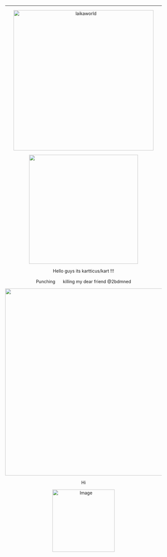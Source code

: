 ---

<p align="center">
    <img width="450" src="https://laikalaika.neocities.org/text.png" alt="laikaworld"> 

</p>


<p align="center">
<img width="350" src="https://github.com/kartticus/kartticus/assets/100049393/f796435b-d233-4716-ba9e-3f5714ff7814">
</p>



 
<p align="center">    
Hello guys its kartticus/kart !!!
</p>
<p align="center">    
Punching <img width=17 src="https://github.com/kartticus/kartticus/assets/100049393/0383ded6-2bd6-48b4-86fa-3213357dbc8d"> killing my dear friend @2bdmned
</p>


<p align="center">    
<img width=600 src="https://github.com/kartticus/kartticus/assets/100049393/e49cf742-c45a-4657-ac5c-d7564b040d49">
</p>

<p align="center">    
Hi
</p>

<p align="center">
<img width=200 src="https://media.discordapp.net/attachments/970396245971574874/1185393008435277956/Untitled102_20231215202710.png?ex=658f7244&amp;is=657cfd44&amp;hm=1dbc0971544ba67b5de73152da7488c5d3adb1204fdde94d05981922ef8ecd9f&amp;=&amp;format=webp&amp;quality=lossless&amp;width=419&amp;height=411" alt="Image"/>
</p> 
